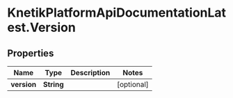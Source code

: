 # KnetikPlatformApiDocumentationLatest.Version

## Properties
Name | Type | Description | Notes
------------ | ------------- | ------------- | -------------
**version** | **String** |  | [optional] 


